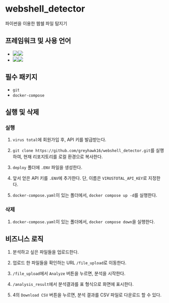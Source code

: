 # webshell_detector
파이썬을 이용한 웹쉘 파일 탐지기

## 프레임워크 및 사용 언어
- <img src="https://img.shields.io/badge/Framework-%23121011?style=for-the-badge"><img src="https://img.shields.io/badge/flask-000000?style=for-the-badge&logo=flask&logoColor=white">
- <img src="https://img.shields.io/badge/Language-%23121011?style=for-the-badge"><img src="https://img.shields.io/badge/python-3776AB?style=for-the-badge&logo=python&logoColor=white"> 

## 필수 패키지
- `git`
- `docker-compose`

## 실행 및 삭제

### 실행
1. `virus total`에 회원가입 후, API 키를 발급받는다.

2. `git clone https://github.com/greyhawk16/webshell_detector.git`를 실행하여, 현재 리포지토리를 로컬 환경으로 복사한다.

3. `deploy` 폴더에 `.ENV` 파일을 생성한다.

4. 앞서 얻은 API 키를 `.ENV`에 추가한다. 단, 이름은 `VIRUSTOTAL_API_KEY`로 지정한다.

5. `docker-compose.yaml`이 있는 폴더에서, `docker compose up -d`를 실행한다.

### 삭제
1. `docker-compose.yaml`이 있는 폴더에서, `docker compose down`을 실행한다.


## 비즈니스 로직

1. 분석하고 싶은 파일들을 업로드한다.

2. 업로드 한 파일들을 확인하는 URL `/file_upload`로 이동한다.

3. `/file_upload`에서 `Analyze` 버튼을 누르면, 분석을 시작한다.

4. `/analysis_result`에서 분석결과를 표 형식으로 화면에 표시한다.

5. 4의 `Download CSV` 버튼을 누르면, 분석 결과를 CSV 파일로 다운로드 할 수 있다.
